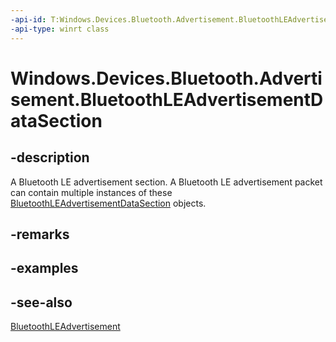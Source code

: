 ```yaml
---
-api-id: T:Windows.Devices.Bluetooth.Advertisement.BluetoothLEAdvertisementDataSection
-api-type: winrt class
---
```


<!-- Class syntax.
public class BluetoothLEAdvertisementDataSection : Windows.Devices.Bluetooth.Advertisement.IBluetoothLEAdvertisementDataSection
-->

# Windows.Devices.Bluetooth.Advertisement.BluetoothLEAdvertisementDataSection

## -description
A Bluetooth LE advertisement section. A Bluetooth LE advertisement packet can contain multiple instances of these [BluetoothLEAdvertisementDataSection](bluetoothleadvertisementdatasection.md) objects.

## -remarks

## -examples

## -see-also
[BluetoothLEAdvertisement](bluetoothleadvertisement.md)